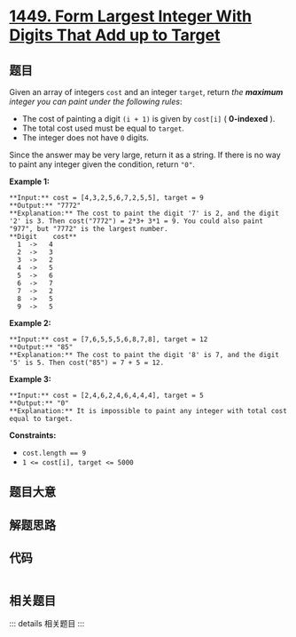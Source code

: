 # [1449. Form Largest Integer With Digits That Add up to Target](https://leetcode.com/problems/form-largest-integer-with-digits-that-add-up-to-target)

## 题目

Given an array of integers `cost` and an integer `target`, return _the
**maximum** integer you can paint under the following rules_:

  * The cost of painting a digit `(i + 1)` is given by `cost[i]` ( **0-indexed** ).
  * The total cost used must be equal to `target`.
  * The integer does not have `0` digits.

Since the answer may be very large, return it as a string. If there is no way
to paint any integer given the condition, return `"0"`.



**Example 1:**

    
    
    **Input:** cost = [4,3,2,5,6,7,2,5,5], target = 9
    **Output:** "7772"
    **Explanation:** The cost to paint the digit '7' is 2, and the digit '2' is 3. Then cost("7772") = 2*3+ 3*1 = 9. You could also paint "977", but "7772" is the largest number.
    **Digit    cost**
      1  ->   4
      2  ->   3
      3  ->   2
      4  ->   5
      5  ->   6
      6  ->   7
      7  ->   2
      8  ->   5
      9  ->   5
    

**Example 2:**

    
    
    **Input:** cost = [7,6,5,5,5,6,8,7,8], target = 12
    **Output:** "85"
    **Explanation:** The cost to paint the digit '8' is 7, and the digit '5' is 5. Then cost("85") = 7 + 5 = 12.
    

**Example 3:**

    
    
    **Input:** cost = [2,4,6,2,4,6,4,4,4], target = 5
    **Output:** "0"
    **Explanation:** It is impossible to paint any integer with total cost equal to target.
    



**Constraints:**

  * `cost.length == 9`
  * `1 <= cost[i], target <= 5000`


## 题目大意

## 解题思路

## 代码

```javascript

```

## 相关题目

::: details 相关题目
:::
